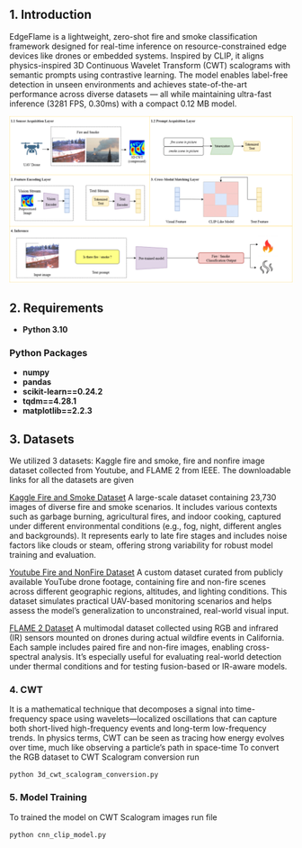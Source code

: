 ## 1. Introduction
EdgeFlame is a lightweight, zero-shot fire and smoke classification framework designed for real-time inference on resource-constrained edge devices like drones or embedded systems. Inspired by CLIP, it aligns physics-inspired 3D Continuous Wavelet Transform (CWT) scalograms with semantic prompts using contrastive learning. The model enables label-free detection in unseen environments and achieves state-of-the-art performance across diverse datasets — all while maintaining ultra-fast inference (3281 FPS, 0.30ms) with a compact 0.12 MB model.


![](Figure/arch.png?raw=true)
## 2. Requirements
- **Python 3.10**
### Python Packages
- **numpy**
- **pandas**
- **scikit-learn==0.24.2**
- **tqdm==4.28.1**
- **matplotlib==2.2.3**

## 3. Datasets
We utilized 3 datasets: Kaggle fire and smoke, fire and nonfire image dataset collected from Youtube, and FLAME 2 from IEEE. The downloadable links for all the datasets are given 

[Kaggle Fire and Smoke Dataset](https://drive.google.com/file/d/1L_TOG_sWp4xI9ojwe3YHu46VxmCS5xP8/view?usp=sharing) A large-scale dataset containing 23,730 images of diverse fire and smoke scenarios. It includes various contexts such as garbage burning, agricultural fires, and indoor cooking, captured under different environmental conditions (e.g., fog, night, different angles and backgrounds). It represents early to late fire stages and includes noise factors like clouds or steam, offering strong variability for robust model training and evaluation.

[Youtube Fire and NonFire Dataset](https://drive.google.com/file/d/1hka8269BDt-UTmUxmGOAy6KdwABbQK_D/view?usp=sharing) A custom dataset curated from publicly available YouTube drone footage, containing fire and non-fire scenes across different geographic regions, altitudes, and lighting conditions. This dataset simulates practical UAV-based monitoring scenarios and helps assess the model’s generalization to unconstrained, real-world visual input.

[FLAME 2 Dataset](https://ieee-dataport.org/open-access/flame-2-fire-detection-and-modeling-aerial-multi-spectral-image-dataset) A multimodal dataset collected using RGB and infrared (IR) sensors mounted on drones during actual wildfire events in California. Each sample includes paired fire and non-fire images, enabling cross-spectral analysis. It’s especially useful for evaluating real-world detection under thermal conditions and for testing fusion-based or IR-aware models.

### 4. CWT 
It is a mathematical technique that decomposes a signal into time-frequency space using wavelets—localized oscillations that can capture both short-lived high-frequency events and long-term low-frequency trends. In physics terms, CWT can be seen as tracing how energy evolves over time, much like observing a particle’s path in space-time
To convert the RGB dataset to CWT Scalogram conversion run 
```
python 3d_cwt_scalogram_conversion.py
```
### 5. Model Training
To trained the model on CWT Scalogram images run  file

```
python cnn_clip_model.py
```
